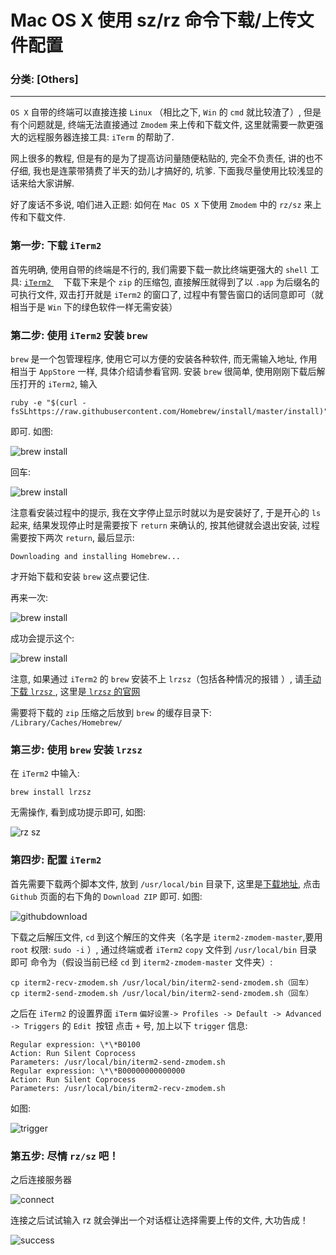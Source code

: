 # Mac OS X 使用 sz/rz 命令下载/上传文件配置
### 分类: [Others]
---

`OS X` 自带的终端可以直接连接 `Linux` （相比之下, `Win` 的 `cmd` 就比较渣了）, 但是有个问题就是, 终端无法直接通过 `Zmodem` 来上传和下载文件, 这里就需要一款更强大的远程服务器连接工具: `iTerm` 的帮助了. 

网上很多的教程, 但是有的是为了提高访问量随便粘贴的, 完全不负责任, 讲的也不仔细, 我也是连蒙带猜费了半天的劲儿才搞好的, 坑爹. 下面我尽量使用比较浅显的话来给大家讲解. 

好了废话不多说, 咱们进入正题: 如何在 `Mac OS X` 下使用 `Zmodem` 中的 `rz/sz` 来上传和下载文件. 

### 第一步: 下载 `iTerm2`

首先明确, 使用自带的终端是不行的, 我们需要下载一款比终端更强大的 `shell` 工具: <a href="http://www.iterm2.cn/download" target="_blank">`iTerm2` </a>
  
下载下来是个 `zip` 的压缩包, 直接解压就得到了以 `.app` 为后缀名的可执行文件, 双击打开就是 `iTerm2` 的窗口了, 过程中有警告窗口的话同意即可（就相当于是 `Win` 下的绿色软件一样无需安装）

### 第二步: 使用 `iTerm2` 安装 `brew`

`brew` 是一个包管理程序, 使用它可以方便的安装各种软件, 而无需输入地址, 作用相当于 `AppStore` 一样, 具体介绍请参看官网. 安装 `brew` 很简单, 使用刚刚下载后解压打开的 `iTerm2`, 输入

    ruby -e "$(curl -fsSLhttps://raw.githubusercontent.com/Homebrew/install/master/install)"

即可. 如图:

![brew install](http://img.xheldon.com/img/brew_install.png "brew install")

回车: 

![brew install](http://img.xheldon.com/img/brew_install2.png "brew install")

注意看安装过程中的提示, 我在文字停止显示时就以为是安装好了, 于是开心的 `ls` 起来, 结果发现停止时是需要按下 `return` 来确认的, 按其他键就会退出安装, 过程需要按下两次 `return`, 最后显示:

    Downloading and installing Homebrew...

才开始下载和安装 `brew` 这点要记住. 

再来一次: 

![brew install](http://img.xheldon.com/img/brew_install3.png "brew install")

成功会提示这个: 

![brew install](http://img.xheldon.com/img/brew_install4.png "brew install")

注意, 如果通过 `iTerm2` 的 `brew` 安装不上 `lrzsz`（包括各种情况的报错 ）, 请<a href="https://ohse.de/uwe/releases/lrzsz-0.12.20.tar.gz" target="_blank">手动下载 `lrzsz` </a>, 这里是<a href="https://ohse.de/uwe/software/lrzsz.html" target="_blank"> `lrzsz` 的官网</a>

需要将下载的 `zip` 压缩之后放到 `brew` 的缓存目录下: `/Library/Caches/Homebrew/`

### 第三步: 使用 `brew` 安装 `lrzsz`
在 `iTerm2` 中输入: 

    brew install lrzsz

无需操作, 看到成功提示即可, 如图: 

![rz sz](http://img.xheldon.com/img/rzsz.png "rz sz")

### 第四步: 配置 `iTerm2`

首先需要下载两个脚本文件, 放到 `/usr/local/bin` 目录下, 这里是<a href="https://github.com/mmastrac/iterm2-zmodem" target="_blank">下载地址</a>, 点击 `Github` 页面的右下角的 `Download ZIP` 即可. 
如图: 

![githubdownload](http://img.xheldon.com/img/githubdownload.png "githubdownload")

下载之后解压文件, `cd` 到这个解压的文件夹（名字是 `iterm2-zmodem-master`,要用 `root` 权限: `sudo -i` ）, 通过终端或者 `iTerm2` `copy` 文件到 `/usr/local/bin` 目录即可
命令为（假设当前已经 `cd` 到 `iterm2-zmodem-master` 文件夹）: 

    cp iterm2-recv-zmodem.sh /usr/local/bin/iterm2-send-zmodem.sh（回车） 
    cp iterm2-send-zmodem.sh /usr/local/bin/iterm2-send-zmodem.sh（回车）

之后在 `iTerm2` 的设置界面 `iTerm` `偏好设置-> Profiles -> Default -> Advanced -> Triggers` 的 `Edit `按钮
点击 `+` 号, 加上以下 `trigger` 信息: 

    Regular expression: \*\*B0100
    Action: Run Silent Coprocess
    Parameters: /usr/local/bin/iterm2-send-zmodem.sh 
    Regular expression: \*\*B00000000000000
    Action: Run Silent Coprocess
    Parameters: /usr/local/bin/iterm2-recv-zmodem.sh
如图: 

![trigger](http://img.xheldon.com/img/triger.png "trigger")

### 第五步: 尽情 `rz/sz` 吧！
之后连接服务器

![connect](http://img.xheldon.com/img/connect.png "connect")

连接之后试试输入 rz 就会弹出一个对话框让选择需要上传的文件, 大功告成！

![success](http://img.xheldon.com/img/success.png "success")




